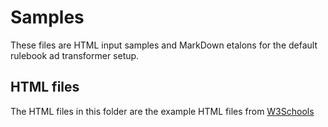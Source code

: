 # Samples

These files are HTML input samples and MarkDown etalons for the default rulebook ad transformer setup.

## HTML files

The HTML files in this folder are the example HTML files from [W3Schools](https://www.w3schools.com/html/html_examples.asp)

